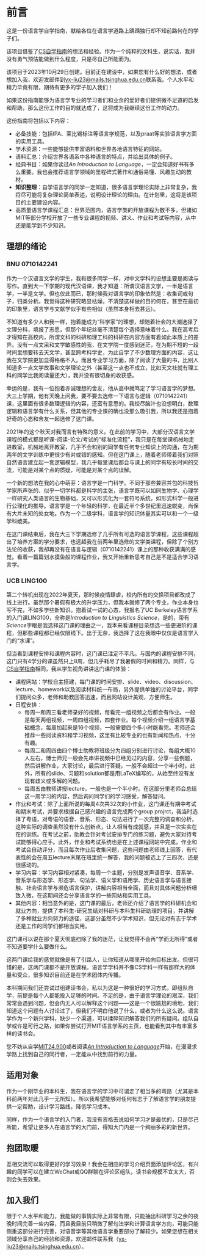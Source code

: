 # 前言

这是一份语言学自学指南，献给各位在语言学道路上踽踽独行却不知前路何在的学子们。

该项目借鉴了[CS自学指南](https://csdiy.wiki/)的想法和经验。作为一个纯粹的文科生，说实话，我并没有勇气预估能做到什么程度，只是尽自己所能而为。

该项目于2023年10月29日创建。目前正在建设中，如果您有什么好的想法，或者想加入我，欢迎发邮件到<yx-liu23@mails.tsinghua.edu.cn>联系我。个人水平和精力毕竟有限，期待有更多的学子加入我们！

如果这份指南能够为语言学专业的学习者们和业余的爱好者们提供微不足道的启发和帮助，那么这份工作的目的就达成了，这将成为我继续这份工作的动力。

这份指南将包括以下内容：

- 必备技能：包括IPA、莱比锡标注等语言学规范，以及praat等实验语言学方面的实用工具。
- 学术资源：一些能够提供丰富语料和世界各地语言特征的网站。
- 语料汇总：介绍世界各语系中各种语言的特点，并给出具体的例子。
- 经典书目：如果你读过*An Introduction to Language*，一定会知道好书有多么重要。我也会推荐语言学领域的里程碑式著作和通俗易懂、风趣生动的教材。
- **知识整理**：自学语言学的同学一定知道，很多语言学理论实际上非常复杂，我将尽可能将复杂理论简单表述，说明设计理论的理由。在计划里，这将是该项目的主要建设内容。
- 高质量语言学课程汇总：世界范围内，语言学类的开放课程为数不多，但诸如MIT等部分学校开放了一些专业课程的视频、讲义、作业和考试等内容，从中还是能学到不少知识。

## 理想的绪论
### BNU 0710142241
作为一个汉语言文学的学生，我和很多同学一样，对中文学科的设想主要是阅读与写作。直到大一下学期的现代汉语课，我才知道：所谓汉语言文学，一半是语言学，一半是文学。但也仅此而已，那时候我对语言学的印象依然是：收集词或句子，归类分析。我觉得这种研究略显枯燥，不清楚这样做的目的何在，甚至在最初的印象里，语言学与文献学似乎有些相似（虽然本身相去甚远）。

不知道有多少人和我一样，抱着能成为“科学家”的理想，却随着社会的大潮选择了文理分科，填报了志愿，但那个年纪丝毫不清楚每个选择意味着什么。我在高考后才得知在高校内，所谓文科的科研和理工科的科研在内容方面有着如此本质上的差异。没有一点文采和文学敏感性的我，在文学院一度感到迷茫，在为期不短的一段时间里想要转去天文学，甚至跨考科学史，为此自学了不少数理方面的内容，这让我在文学院更加显得格格不入。而且专业学习方面，除了阅读了大量的书，比别人知道多一点文学故事和文学理论之外（甚至这一点也不成立，比如天文社就有理工科的同学比我阅读量还大），我并没有很切身的收获感。

幸运的是，我有一位抱着赤诚理想的舍友，他从高中就笃定了学习语言学的梦想。大三上学期，他有天晚上问我，要不要去选修一下语言与逻辑（0710142241）课，这里面有很多数理逻辑的内容，还蛮有意思的。我绞尽脑汁也没想明白，数理逻辑和语言学有什么关系，但其他的专业课的确也没那么吸引我，所以我还是抱着好奇的心态和舍友一起选修了这门课。

2021年的这个秋天对我而言有特殊的意义。在此前的学习中，大部分汉语言文学课程的模式都是听课-阅读-论文/考试的“标准化流程”，我只是在每堂课机械地走进教室，机械地离开教室，几乎不会和别的同学有任何专业知识上的沟通，在为期两年的文学训练中更很少有对或错的感知。但在这门课上，随着老师带着我们对照自然语言建立起一套逻辑模型，我几乎每堂课后都会与课上的同学有较长时间的交流，可能是对某个点的质疑，可能是对某个点的误解。

一个新的想法在我的心中萌芽：语言学是一门科学。不同于那些兼容并包的科技哲学家所声张的、似乎一切学科都是科学的主张，语言学既可以如同生物学、心理学一样研究人类语言的生物基础，又可以形式化为一套符号系统，如形式科学一般进行公理化的推导。语言学是一个年轻的科学，在最近半个多世纪里迅速蜕变，尚保有大片未知的处女地。作为一个二级学科，语言学的知识体量其实可以和一个一级学科媲美。

在这门课结束后，我在大三下学期选修了几乎所有可选的语言学课程，这些课程超出了培养方案的学分要求，也远超我在前两年里选修的文学类课程，但除了个别方法论的收获，我却再没有在语言与逻辑（0710142241）课上的那种收获满满的感觉。看着一篇篇划水摸鱼般的课程作业，我又开始重新思考自己是不是适合学习语言学。

### UCB LING100
第二个转机出现在2022年夏天，那时候疫情肆虐，校内所有的交换项目都改成了线上进行。虽然那个暑假有极大的升学压力，但我本就修了两个专业，作业本身也写不完，不如多学些新知识。抱着试一试的心态，我报名了UC Berkeley语言学系的入门课LING100，全称是*Introduction to Linguistics Science*，是的，带有*Science*字眼是我选择这门课的理由之一，我本来看课程目录想选一些更进阶的课程，但那些课程都已经仅限线下。出于无奈，我选择了这在我眼中仅仅是语言学入门的“水课”。

但当看到课程安排和课程内容时，这门课已注定不平凡。与国内的课程安排不同，这门只有4学分的课虽然只上8周，但几乎耗尽了我暑假的时间和精力。同样，与[CS自学指南](https://csdiy.wiki/)相同，我从学生视角讲讲这门课的体验：

- 课程网站：学校自主搭建，每门课的时间安排、slide、video、discussion、lecture、homework以及阅读材料统一布局，另外提供单独的讨论平台，同学们提问众多，老师和助教回答迅速，而且网站设计美观，方便师生。
- 日程安排：
    - 每周一和周三看老师录好的视频，每看完一组视频之后都会有作业。一般是每天两组视频，一周四组视频，四套作业。每个视频介绍一组语言学基础概念，每周加起来是16个视频，一般需要四个多小时能看完。老师还会推荐一些阅读资料和学习视频，这里有比较专业的也有新闻和热点，十分有趣。
    - 每周二和周四由四个博士助教将班级分为四组分别进行讨论，每组大概10人左右，博士师兄一般会先串讲视频中已经见过的内容，分享一些例题，然后讲解作业，大家讨论，最后进行答疑，一般不会超过一个半小时。此外，所有的slide、习题和solution都是用LaTeX编写的，从始至终没有发现有歧义或多解的问题。
    - 每周五由教师讲授lecture，一般也是一个半小时。在这部分里老师会总结这一周学习的内容，然后询问同学们的学习感受，解答疑问。
- 作业和考试：除了上面所说的每周4次共32次的小作业，这门课还有期中考试和期末考试，并要求根据自己感兴趣的语言完成两个group projrct，我当时选择了粤语，对粤语的语音、音系、形态、句法进行了一次完整的调查和分析，这种实际的调查虽然没有什么创新点，让人相当有成就感，并且是一次实实在在的训练。在考试之前，助教会针对考试安排专门的练习题，避免大家对待考试能够得心应手。此外，作业和考试系统也是在上述课程网站中完成，作业和考试会自动评分，而且每次作业后收集问题，这些问题由老师线上回答，有代表性的会在周五lecture末尾在班里统一解答，我的问题被选上了三四次，还是很感动的。
- 学习内容：学习内容相对紧凑，每周一个主题，分别是发声语音学、音系学、音系学与形态学、形态学、句法学、语义学和语用学、历史语言学与语言接触、社会语言学与濒危语言保护，讲解内容相当全面，而且对具体问题分析细致入微，在这期间还会分享语言学的一些网站和实用工具。
- 其他内容：相当意外的是，这门课的最后，老师还介绍了语言学的科研机会和就业方向，提供了本科生-研究生结对科研与本科生科研助理的项目，并讲解了多种就业方向努力的途径，这部分虽然不少学术知识，但无论对有志于学术还是工作的同学们都相当实用。

这门课可以说在那个夏天彻底扫除了我的迷茫，让我觉得不会再“学而无所得”或者不知道要学什么要做什么。

这两门课给我的感觉就像是有了引路人，让你知道从哪里开始向目标出发。但很可惜的是，这两门课都不是开放课程。语言学学科并不像CS学科一样有那样大的体量和受众，很多知识目前还是在学术团体内传播。

本科期间我们还尝试过组建读书会，私以为这是一种很好的学习方式，即组队自学，前提是每个人都能投入足够的时间。不足的是，由于语言学理论的艰深，我们常常会遇到问题，但会内无人可以解释这个问题——这是一个很尴尬的境地，我们知道这个问题有人讨论过了，但我们不明白他说了什么，或者为什么这么说。语言学作为一个新兴学科，缺少一个渠道，可以揉碎知识解答我们的所有疑问。组队自学或许是可行之路，如果你尝试打开MIT语言学系的主页，也能看到其中有丰富多样的读书会。

您不妨从自学[MIT24.900](https://ocw.mit.edu/courses/24-900-introduction-to-linguistics-fall-2012/)或者阅读[*An Introduction to Language*](https://ukhtt3nee.files.wordpress.com/2019/04/an_introduction_to_language.pdf)开始，在漫漫求学路上找到自己的同行者，一定能从中找到前行的力量。

## 适用对象
作为一个刚毕业的本科生，我在语言学的学习中可谓走了相当多的弯路（尤其是本科前两年对此几乎一无所知）。所以我希望能够对任何有志于了解语言学的朋友提供一定帮助，设计学习路线，降低学习成本。

同样，作为一个语言学的入门者，我没有资格去说如何学习才是最优的，只是尽己所能，希望让更多人在语言学的大门前，得知大门内是一个绚丽多彩的新世界。

## 抱团取暖
互相交流可以取得更好的学习效果！我会在相应的学习介绍页面添加评论区，有兴趣的同学可以在建立WeChat或QQ群聊在评论区组队，读书会规模不宜太大，否则会失去效果。

## 加入我们
限于个人水平和能力，我能做的事情实际上非常有限，只能抽出科研学习之余的夜晚时间完善一些内容，而且我目前只稍微了解句法学和计算语言学方向，可能只能侧重这部分进行完善，对语音学等其他语言学重要部分了解较少。如果您想在相关领域分享自己的经验和资源，欢迎邮件联系我（<yx-liu23@mails.tsinghua.edu.cn>）。

<script src="https://giscus.app/client.js"
        data-repo="Yuxuan-Liu-Linguistics/lingdiy"
        data-repo-id="R_kgDOKmTl9g"
        data-category="Announcements"
        data-category-id="DIC_kwDOKmTl9s4CahwC"
        data-mapping="pathname"
        data-strict="0"
        data-reactions-enabled="1"
        data-emit-metadata="0"
        data-input-position="bottom"
        data-theme="preferred_color_scheme"
        data-lang="zh-CN"
        crossorigin="anonymous"
        async>
</script>